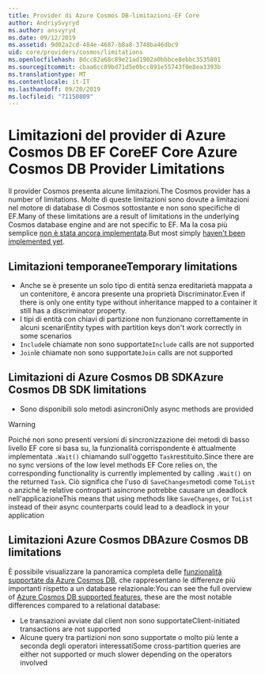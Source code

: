 ```yaml
---
title: Provider di Azure Cosmos DB-limitazioni-EF Core
author: AndriySvyryd
ms.author: ansvyryd
ms.date: 09/12/2019
ms.assetid: 9d02a2cd-484e-4687-b8a8-3748ba46dbc9
uid: core/providers/cosmos/limitations
ms.openlocfilehash: 8dcc82a68c89e21ad1902a0bbbce8ebbc3535801
ms.sourcegitcommit: cbaa6cc89bd71d5e0bcc891e55743f0e8ea3393b
ms.translationtype: MT
ms.contentlocale: it-IT
ms.lasthandoff: 09/20/2019
ms.locfileid: "71150809"
---
```

# <a name="ef-core-azure-cosmos-db-provider-limitations"></a><span data-ttu-id="f19fb-102">Limitazioni del provider di Azure Cosmos DB EF Core</span><span class="sxs-lookup"><span data-stu-id="f19fb-102">EF Core Azure Cosmos DB Provider Limitations</span></span>

<span data-ttu-id="f19fb-103">Il provider Cosmos presenta alcune limitazioni.</span><span class="sxs-lookup"><span data-stu-id="f19fb-103">The Cosmos provider has a number of limitations.</span></span> <span data-ttu-id="f19fb-104">Molte di queste limitazioni sono dovute a limitazioni nel motore di database di Cosmos sottostante e non sono specifiche di EF.</span><span class="sxs-lookup"><span data-stu-id="f19fb-104">Many of these limitations are a result of limitations in the underlying Cosmos database engine and are not specific to EF.</span></span> <span data-ttu-id="f19fb-105">Ma la cosa più semplice [non è stata ancora implementata](https://github.com/aspnet/EntityFrameworkCore/issues?page=1&q=is%3Aissue+is%3Aopen+Cosmos+in%3Atitle+label%3Atype-enhancement+sort%3Areactions-%2B1-desc).</span><span class="sxs-lookup"><span data-stu-id="f19fb-105">But most simply [haven't been implemented yet](https://github.com/aspnet/EntityFrameworkCore/issues?page=1&q=is%3Aissue+is%3Aopen+Cosmos+in%3Atitle+label%3Atype-enhancement+sort%3Areactions-%2B1-desc).</span></span>

## <a name="temporary-limitations"></a><span data-ttu-id="f19fb-106">Limitazioni temporanee</span><span class="sxs-lookup"><span data-stu-id="f19fb-106">Temporary limitations</span></span>

- <span data-ttu-id="f19fb-107">Anche se è presente un solo tipo di entità senza ereditarietà mappata a un contenitore, è ancora presente una proprietà Discriminator.</span><span class="sxs-lookup"><span data-stu-id="f19fb-107">Even if there is only one entity type without inheritance mapped to a container it still has a discriminator property.</span></span>
- <span data-ttu-id="f19fb-108">I tipi di entità con chiavi di partizione non funzionano correttamente in alcuni scenari</span><span class="sxs-lookup"><span data-stu-id="f19fb-108">Entity types with partition keys don't work correctly in some scenarios</span></span>
- <span data-ttu-id="f19fb-109">`Include`le chiamate non sono supportate</span><span class="sxs-lookup"><span data-stu-id="f19fb-109">`Include` calls are not supported</span></span>
- <span data-ttu-id="f19fb-110">`Join`le chiamate non sono supportate</span><span class="sxs-lookup"><span data-stu-id="f19fb-110">`Join` calls are not supported</span></span>

## <a name="azure-cosmos-db-sdk-limitations"></a><span data-ttu-id="f19fb-111">Limitazioni di Azure Cosmos DB SDK</span><span class="sxs-lookup"><span data-stu-id="f19fb-111">Azure Cosmos DB SDK limitations</span></span>

- <span data-ttu-id="f19fb-112">Sono disponibili solo metodi asincroni</span><span class="sxs-lookup"><span data-stu-id="f19fb-112">Only async methods are provided</span></span>

> [!WARNING]
> <span data-ttu-id="f19fb-113">Poiché non sono presenti versioni di sincronizzazione dei metodi di basso livello EF core si basa su, la funzionalità corrispondente è attualmente implementata `.Wait()` chiamando sull'oggetto `Task`restituito.</span><span class="sxs-lookup"><span data-stu-id="f19fb-113">Since there are no sync versions of the low level methods EF Core relies on, the corresponding functionality is currently implemented by calling `.Wait()` on the returned `Task`.</span></span> <span data-ttu-id="f19fb-114">Ciò significa che l'uso di `SaveChanges`metodi come `ToList` o anziché le relative controparti asincrone potrebbe causare un deadlock nell'applicazione</span><span class="sxs-lookup"><span data-stu-id="f19fb-114">This means that using methods like `SaveChanges`, or `ToList` instead of their async counterparts could lead to a deadlock in your application</span></span>

## <a name="azure-cosmos-db-limitations"></a><span data-ttu-id="f19fb-115">Limitazioni Azure Cosmos DB</span><span class="sxs-lookup"><span data-stu-id="f19fb-115">Azure Cosmos DB limitations</span></span>

<span data-ttu-id="f19fb-116">È possibile visualizzare la panoramica completa delle [funzionalità supportate da Azure Cosmos DB](https://docs.microsoft.com/en-us/azure/cosmos-db/modeling-data), che rappresentano le differenze più importanti rispetto a un database relazionale:</span><span class="sxs-lookup"><span data-stu-id="f19fb-116">You can see the full overview of [Azure Cosmos DB supported features](https://docs.microsoft.com/en-us/azure/cosmos-db/modeling-data), these are the most notable differences compared to a relational database:</span></span>

- <span data-ttu-id="f19fb-117">Le transazioni avviate dal client non sono supportate</span><span class="sxs-lookup"><span data-stu-id="f19fb-117">Client-initiated transactions are not supported</span></span>
- <span data-ttu-id="f19fb-118">Alcune query tra partizioni non sono supportate o molto più lente a seconda degli operatori interessati</span><span class="sxs-lookup"><span data-stu-id="f19fb-118">Some cross-partition queries are either not supported or much slower depending on the operators involved</span></span>